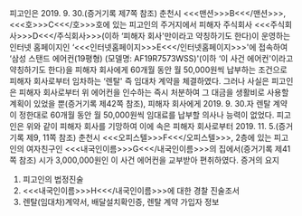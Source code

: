 피고인은 2019. 9. 30.(증거기록 제7쪽 참조) 춘천시 <<<맨션>>>B<<</맨션>>>, <<<호>>>C<<</호>>>호에 있는 피고인의 주거지에서 피해자 주식회사 <<<주식회사>>>D<<</주식회사>>>(이하 ‘피해자 회사'만이라고 약칭하기도 한다)이 운영하는 인터넷 홈페이지인 ‘<<<인터넷홈페이지>>>E<<</인터넷홈페이지>>>'에 접속하여 ‘삼성 스탠드 에어컨(19평형) (모델명: AF19R7573WSS)'(이하 ‘이 사건 에어컨'이라고 약칭하기도 한다)을 피해자 회사에게 60개월 동안 월 50,000원씩 납부하는 조건으로 피해자 회사로부터 임차하는 ‘렌탈' 즉 임대차 계약을 체결하였다.
그러나 사실은 피고인은 피해자 회사로부터 위 에어컨을 인수하는 즉시 처분하여 그 대금을 생활비로 사용할 계획이 있었을 뿐(증거기록 제42쪽 참조), 피해자 회사에게 2019. 9. 30.자 렌탈 계약이 정한대로 60개월 동안 월 50,000원씩 임대료를 납부할 의사나 능력이 없었다.
피고인은 위와 같이 피해자 회사를 기망하여 이에 속은 피해자 회사로부터 2019. 11. 5.(증거기록 제9, 11쪽 참조) 춘천시 <<<오피스텔>>>F<<</오피스텔>>>, 2층에 있는 피고인의 여자친구인 <<<내국인이름>>>G<<</내국인이름>>>의 집에서(증거기록 제41쪽 참조) 시가 3,000,000원인 이 사건 에어컨을 교부받아 편취하였다. 증거의 요지
1. 피고인의 법정진술
1. <<<내국인이름>>>H<<</내국인이름>>>에 대한 경찰 진술조서
1. 렌탈(임대차)계약서, 배달설치확인증, 렌탈 계약 가입자 정보